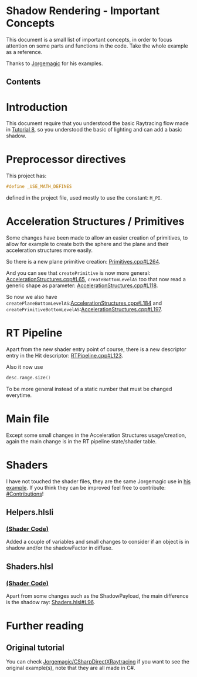 # Shadow Rendering  - Important Concepts
This document is a small list of important concepts, in order to focus attention on some parts and functions in the code. Take the whole example as a reference.

Thanks to [Jorgemagic](https://github.com/Jorgemagic) for his examples.

## Contents

# Introduction
This document require that you understood the basic Raytracing flow made in [Tutorial 8](https://github.com/ScrappyCocco/DirectX-DXR-Tutorials/tree/master/08-Lighting), so you understood the basic of lighting and can add a basic shadow.

# Preprocessor directives
This project has:
```cpp
#define _USE_MATH_DEFINES
```
defined in the project file, used mostly to use the constant: `M_PI`.

# Acceleration Structures / Primitives
Some changes have been made to allow an easier creation of primitives, to allow for example to create both the sphere and the plane and their acceleration structures more easily.

So there is a new plane primitive creation: [Primitives.cpp#L264](https://github.com/ScrappyCocco/DirectX-DXR-Tutorials/blob/master/09-Shadow/Project/Source/Utils/Primitives.cpp#L264).

And you can see that `createPrimitive` is now more general: [AccelerationStructures.cpp#L65](https://github.com/ScrappyCocco/DirectX-DXR-Tutorials/blob/master/09-Shadow/Project/Source/Utils/AccelerationStructures.cpp#L65), `createBottomLevelAS` too that now read a generic shape as parameter: [AccelerationStructures.cpp#L118](https://github.com/ScrappyCocco/DirectX-DXR-Tutorials/blob/master/09-Shadow/Project/Source/Utils/AccelerationStructures.cpp#L118).

So now we also have `createPlaneBottomLevelAS`:[AccelerationStructures.cpp#L184](https://github.com/ScrappyCocco/DirectX-DXR-Tutorials/blob/master/09-Shadow/Project/Source/Utils/AccelerationStructures.cpp#L184) and `createPrimitiveBottomLevelAS`:[AccelerationStructures.cpp#L197](https://github.com/ScrappyCocco/DirectX-DXR-Tutorials/blob/master/09-Shadow/Project/Source/Utils/AccelerationStructures.cpp#L197).

# RT Pipeline

Apart from the new shader entry point of course, there is a new descriptor entry in the Hit descriptor: [RTPipeline.cpp#L123](https://github.com/ScrappyCocco/DirectX-DXR-Tutorials/blob/master/09-Shadow/Project/Source/Utils/RTPipeline.cpp#L123).

Also it now use
```cpp
desc.range.size()
```
To be more general instead of a static number that must be changed everytime.

# Main file
Except some small changes in the Acceleration Structures usage/creation, again the main change is in the RT pipeline state/shader table.

# Shaders
I have not touched the shader files, they are the same Jorgemagic use in [his example](https://github.com/Jorgemagic/CSharpDirectXRaytracing/tree/master/17-Shadow/Data). If you think they can be improved feel free to contribute: [#Contributions](https://github.com/ScrappyCocco/DirectX-DXR-Tutorials#issues--contributions)!

## Helpers.hlsli
### [(Shader Code)](https://github.com/ScrappyCocco/DirectX-DXR-Tutorials/blob/master/09-Shadow/Project/shaders/Helpers.hlsli)

Added a couple of variables and small changes to consider if an object is in shadow and/or the shadowFactor in diffuse.

## Shaders.hlsl
### [(Shader Code)](https://github.com/ScrappyCocco/DirectX-DXR-Tutorials/blob/master/09-Shadow/Project/shaders/Shaders.hlsl)

Apart from some changes such as the ShadowPayload, the main difference is the shadow ray: [Shaders.hlsl#L96](https://github.com/ScrappyCocco/DirectX-DXR-Tutorials/blob/master/09-Shadow/Project/shaders/Shaders.hlsl#L96).

# Further reading

## Original tutorial
You can check [Jorgemagic/CSharpDirectXRaytracing](https://github.com/Jorgemagic/CSharpDirectXRaytracing) if you want to see the original example(s), note that they are all made in C#.
